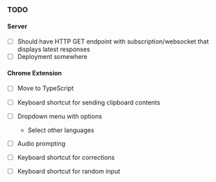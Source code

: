 ### TODO

#### Server

- [ ] Should have HTTP GET endpoint with subscription/websocket that displays latest responses 
- [ ] Deployment somewhere

#### Chrome Extension

- [ ] Move to TypeScript
- [ ] Keyboard shortcut for sending clipboard contents
- [ ] Dropdown menu with options
    - Select other languages 
- [ ] Audio prompting
- [ ] Keyboard shortcut for corrections
- [ ] Keyboard shortcut for random input
    
    
